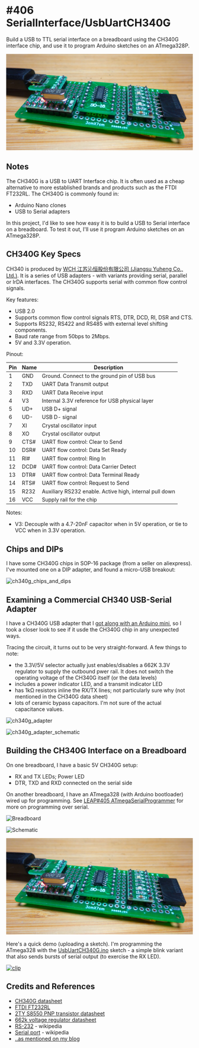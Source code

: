 # #406 SerialInterface/UsbUartCH340G

Build a USB to TTL serial interface on a breadboard using the CH340G interface chip, and use it to program Arduino sketches on an ATmega328P.

![Build](./assets/UsbUartCH340G_build.jpg?raw=true)

## Notes

The CH340G is a USB to UART Interface chip. It is often used as a cheap alternative to
more established brands and products such as the FTDI FT232RL.
The CH340G is commonly found in:

* Arduino Nano clones
* USB to Serial adapters

In this project, I'd like to see how easy it is to build a USB to Serial interface
on a breadboard. To test it out, I'll use it program Arduino sketches on an ATmega328P.

## CH340G Key Specs

CH340 is produced by [WCH 江苏沁恒股份有限公司 (Jiangsu Yuheng Co., Ltd.)](http://www.wch.cn/).
It is a series of USB adapters - with variants providing serial, parallel or IrDA interfaces.
The CH340G supports serial with common flow control signals.

Key features:

* USB 2.0
* Supports common flow control signals RTS, DTR, DCD, RI, DSR and CTS.
* Supports RS232, RS422 and RS485 with external level shifting components.
* Baud rate range from 50bps to 2Mbps.
* 5V and 3.3V operation.

Pinout:

| Pin | Name | Description                                             |
|-----|------|---------------------------------------------------------|
| 1   | GND  | Ground. Connect to the ground pin of USB bus            |
| 2   | TXD  | UART Data Transmit output                               |
| 3   | RXD  | UART Data Receive input                                 |
| 4   | V3   | Internal 3.3V reference for USB physical layer          |
| 5   | UD+  | USB D+ signal                                           |
| 6   | UD-  | USB D- signal                                           |
| 7   | XI   | Crystal oscillator input                                |
| 8   | XO   | Crystal oscillator output                               |
| 9   | CTS# | UART flow control: Clear to Send                        |
| 10  | DSR# | UART flow control: Data Set Ready                       |
| 11  | RI#  | UART flow control: Ring In                              |
| 12  | DCD# | UART flow control: Data Carrier Detect                  |
| 13  | DTR# | UART flow control: Data Terminal Ready                  |
| 14  | RTS# | UART flow control: Request to Send                      |
| 15  | R232 | Auxiliary RS232 enable. Active high, internal pull down |
| 16  | VCC  | Supply rail for the chip                                |

Notes:
* V3: Decouple with a 4.7-20nF capacitor when in 5V operation, or tie to VCC when in 3.3V operation.

## Chips and DIPs

I have some CH340G chips in SOP-16 package (from a seller on aliexpress).
I've mounted one on a DIP adapter, and found a micro-USB breakout:

![ch340g_chips_and_dips](./assets/ch340g_chips_and_dips.jpg?raw=true)

## Examining a Commercial CH340 USB-Serial Adapter

I have a CH340G USB adapter that I
[got along with an Arduino mini](https://www.aliexpress.com/item/A96-Free-Shipping-USB2-0-To-TTL-6Pin-CH340G-Converter-Pro-Mini-Atmega328-5V-16M-For/1887601992.html),
so I took a closer look to see if it usde the CH340G chip in any unexpected ways.

Tracing the circuit, it turns out to be very straight-forward. A few things to note:

* the 3.3V/5V selector actually just enables/disables a 662K 3.3V regulator to supply the outbound pwer rail. It does not switch the operating voltage of the CH340G itself (or the data levels)
* includes a power indicator LED, and a transmit indicator LED
* has 1kΩ resistors inline the RX/TX lines; not particularly sure why (not mentioned in the CH340G data sheet)
* lots of ceramic bypass capacitors. I'm not sure of the actual capacitance values.

![ch340g_adapter](./assets/ch340g_adapter.jpg?raw=true)

![ch340g_adapter_schematic](./assets/ch340g_adapter_schematic.jpg?raw=true)

## Building the CH340G Interface on a Breadboard

On one breadboard, I have a basic 5V CH340G setup:

* RX and TX LEDs; Power LED
* DTR, TXD and RXD connected on the serial side

On another breadboard, I have an ATmega328 (with Arduino bootloader) wired up for programming.
See [LEAP#405 ATmegaSerialProgrammer](../../../playground/ATmegaSerialProgrammer) for more on programming over serial.

![Breadboard](./assets/UsbUartCH340G_bb.jpg?raw=true)

![Schematic](./assets/UsbUartCH340G_schematic.jpg?raw=true)

![Build](./assets/UsbUartCH340G_build.jpg?raw=true)

Here's a quick demo (uploading a sketch).
I'm programming the ATmega328 with the [UsbUartCH340G.ino](./UsbUartCH340G.ino) sketch - a simple blink
variant that also sends bursts of serial output (to exercise the RX LED).

[![clip](https://img.youtube.com/vi/SSdThKPhHV4/0.jpg)](https://www.youtube.com/watch?v=SSdThKPhHV4)

## Credits and References
* [CH340G datasheet](http://androegg.de/wp-content/uploads/2016/07/CH340G_USB_TTL_Converter.pdf)
* [FTDI FT232RL](http://www.ftdichip.com/Products/ICs/FT232R.htm)
* [2TY S8550 PNP transistor datasheet](https://dirtypcbs.com/assets/datasheets/S8550-2TY.pdf)
* [662k voltage regulator datasheet](https://www.sunrom.com/p/xc6206p332mr-662k)
* [RS-232](https://en.wikipedia.org/wiki/RS-232) - wikipedia
* [Serial port](https://en.wikipedia.org/wiki/Serial_port) - wikipedia
* [..as mentioned on my blog](https://blog.tardate.com/2018/07/leap406-ch340g-usb-to-serial-on-a-breadboard.html)
